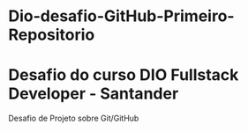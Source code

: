 # Dio-desafio-GitHub-Primeiro-Repositorio
# Desafio do curso DIO Fullstack Developer - Santander
Desafio de Projeto sobre Git/GitHub
